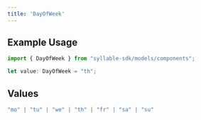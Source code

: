 ```yaml
---
title: 'DayOfWeek'
---
```


## Example Usage

```typescript
import { DayOfWeek } from "syllable-sdk/models/components";

let value: DayOfWeek = "th";
```

## Values

```typescript
"mo" | "tu" | "we" | "th" | "fr" | "sa" | "su"
```